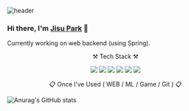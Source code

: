 ![header](https://capsule-render.vercel.app/api?type=wave&color=auto&height=300&section=header&text=Jisu_Park&fontSize=90)

### Hi there, I'm <a href="##">Jisu Park</a> 👋
Currently working on web backend (using Spring). 
<div align="center">
<p>⚒️ Tech Stack ⚒️</p>
<img src="https://img.shields.io/badge/Java-007396?style=flat&logo=Java&logoColor=white"/>
<img src="https://img.shields.io/badge/Spring-6DB33F?style=flat-square&logo=Spring&logoColor=white"/>
  <img src="https://img.shields.io/badge/#6DB33F?style=flat&logo=Spring%20Boot&logoColor=white" />
  <img src="https://img.shields.io/badge/HTML5-E34F26?style=flat&logo=HTML5&logoColor=white" />
<img src="https://img.shields.io/badge/CSS3-1572B6?style=flat&logo=CSS3&logoColor=white" />

<img src="https://img.shields.io/badge/아이콘내용-바탕색?style=flat&logo=로고이름&logoColor=white"/>
<p>📋 Once I've Used ( WEB / ML / Game / Git ) 📋</p>
  
</div>
<p>
  
  <!--<img src="https://img.shields.io/badge/Velog-20C997?style=flat-square&logo=Velog&logoColor=white"/> -->
  

![Anurag's GitHub stats](https://github-readme-stats.vercel.app/api?username=JisuPark-dev&show_icons=true&theme=radical)

